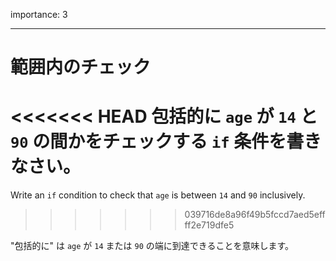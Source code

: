 importance: 3

---

# 範囲内のチェック

<<<<<<< HEAD
包括的に `age` が `14` と `90` の間かをチェックする `if` 条件を書きなさい。
=======
Write an `if` condition to check that `age` is between `14` and `90` inclusively.
>>>>>>> 039716de8a96f49b5fccd7aed5effff2e719dfe5

"包括的に" は `age` が `14` または `90` の端に到達できることを意味します。
